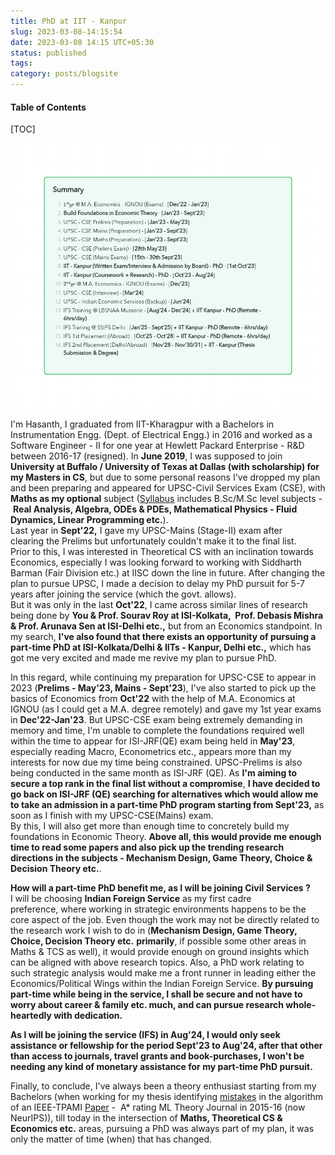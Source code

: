 ```yaml
---
title: PhD at IIT - Kanpur
slug: 2023-03-08-14:15:54
date: 2023-03-08 14:15 UTC+05:30
status: published
tags:
category: posts/blogsite
---
```


<h4>Table of Contents</h4>
[TOC]

![](images/Description.png)

I'm Hasanth, I graduated from IIT-Kharagpur with a Bachelors in Instrumentation Engg. (Dept. of Electrical Engg.) in 2016 and worked as a Software Engineer - II for one year at Hewlett Packard Enterprise - R&D between 2016-17 (resigned). In **June 2019**, I was supposed to join **University at Buffalo / University of Texas at Dallas (with scholarship) for my Masters in CS**, but due to some personal reasons I've dropped my plan and been preparing and appeared for UPSC-Civil Services Exam (CSE), with **Maths as my optional** subject ([Syllabus](https://byjus.com/free-ias-prep/ias-mathematics-syllabus/) includes B.Sc/M.Sc level subjects - **Real Analysis, Algebra, ODEs & PDEs, Mathematical Physics - Fluid Dynamics, Linear Programming etc.**).   
Last year in **Sept'22,** I gave my UPSC-Mains (Stage-II) exam after clearing the Prelims but unfortunately couldn't make it to the final list.   
Prior to this, I was interested in Theoretical CS with an inclination towards Economics, especially I was looking forward to working with Siddharth Barman (Fair Division etc.) at IISC down the line in future. After changing the plan to pursue UPSC, I made a decision to delay my PhD pursuit for 5-7 years after joining the service (which the govt. allows).  
But it was only in the last **Oct'22**, I came across similar lines of research being done by **You & Prof. Sourav Roy at ISI-Kolkata,  Prof. Debasis Mishra & Prof. Arunava Sen at ISI-Delhi etc.,** but from an Economics standpoint. In my search, **I've also found that there exists an opportunity of pursuing a part-time PhD at ISI-Kolkata/Delhi & IITs - Kanpur, Delhi etc.,** which has got me very excited and made me revive my plan to pursue PhD.

  
In this regard, while continuing my preparation for UPSC-CSE to appear in 2023 (**Prelims - May'23, Mains - Sept'23**), I've also started to pick up the basics of Economics from **Oct'22** with the help of M.A. Economics at IGNOU (as I could get a M.A. degree remotely) and gave my 1st year exams in **Dec'22-Jan'23**. But UPSC-CSE exam being extremely demanding in memory and time, I'm unable to complete the foundations required well within the time to appear for ISI-JRF(QE) exam being held in **May'23**, especially reading Macro, Econometrics etc., appears more than my interests for now due my time being constrained. UPSC-Prelims is also being conducted in the same month as ISI-JRF (QE). As **I'm aiming to secure a top rank in the final list without a compromise**, **I have decided to go back on ISI-JRF (QE) searching for alternatives which would allow me to take an admission in a part-time PhD program starting from Sept'23,** as soon as I finish with my UPSC-CSE(Mains) exam.   
By this, I will also get more than enough time to concretely build my foundations in Economic Theory. **Above all, this would provide me enough time to read some papers and also pick up the trending research directions in the subjects - Mechanism Design, Game Theory, Choice & Decision Theory etc.**.  

  
**How will a part-time PhD benefit me, as I will be joining Civil Services ?**  
I will be choosing **Indian Foreign Service** as my first cadre preference, where working in strategic environments happens to be the core aspect of the job. Even though the work may not be directly related to the research work I wish to do in (**Mechanism Design, Game Theory,  Choice, Decision Theory etc.** **primarily**, if possible some other areas in Maths & TCS as well), it would provide enough on ground insights which can be aligned with above research topics. Also, a PhD work relating to such strategic analysis would make me a front runner in leading either the Economics/Political Wings within the Indian Foreign Service. **By pursuing part-time while being in the service, I shall be secure and not have to worry about career & family etc. much, and can pursue research whole-heartedly with dedication.** 

**As I will be joining the service (IFS) in Aug'24, I would only seek assistance or fellowship for the period Sept'23 to Aug'24, after that other than access to journals, travel grants and book-purchases, I won't be needing any kind of monetary assistance for my part-time PhD pursuit.**  
  
Finally, to conclude, I've always been a theory enthusiast starting from my Bachelors (when working for my thesis identifying [mistakes](https://drive.google.com/file/d/1hmHOy27Xk3FgPk-aof9BHi59bLE3XmL4/view) in the algorithm of an IEEE-TPAMI [Paper](https://ieeexplore.ieee.org/document/6891337) -  A* rating ML Theory Journal in 2015-16 (now NeurIPS)), till today in the intersection of **Maths, Theoretical CS & Economics etc.** areas, pursuing a PhD was always part of my plan, it was only the matter of time (when) that has changed.

